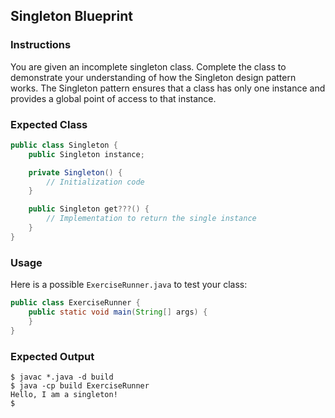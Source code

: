 ## Singleton Blueprint

### Instructions

You are given an incomplete singleton class. Complete the class to demonstrate your understanding of how the Singleton design pattern works. The Singleton pattern ensures that a class has only one instance and provides a global point of access to that instance.

### Expected Class

```java
public class Singleton {
    public Singleton instance;

    private Singleton() {
        // Initialization code
    }

    public Singleton get???() {
        // Implementation to return the single instance
    }
}
```

### Usage

Here is a possible `ExerciseRunner.java` to test your class:

```java
public class ExerciseRunner {
    public static void main(String[] args) {
    }
}
```

### Expected Output

```shell
$ javac *.java -d build
$ java -cp build ExerciseRunner
Hello, I am a singleton!
$
```

